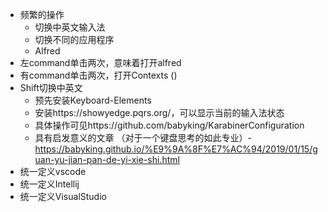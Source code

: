 * 频繁的操作
  * 切换中英文输入法
  * 切换不同的应用程序
  * Alfred
* 左command单击两次，意味着打开alfred
* 有command单击两次，打开Contexts ()
* Shift切换中英文
  * 预先安装Keyboard-Elements
  * 安装https://showyedge.pqrs.org/，可以显示当前的输入法状态
  * 具体操作可见https://github.com/babyking/KarabinerConfiguration
  * 具有启发意义的文章 （对于一个键盘思考的如此专业）- https://babyking.github.io/%E9%9A%8F%E7%AC%94/2019/01/15/guan-yu-jian-pan-de-yi-xie-shi.html
* 统一定义vscode
* 统一定义Intellij
* 统一定义VisualStudio